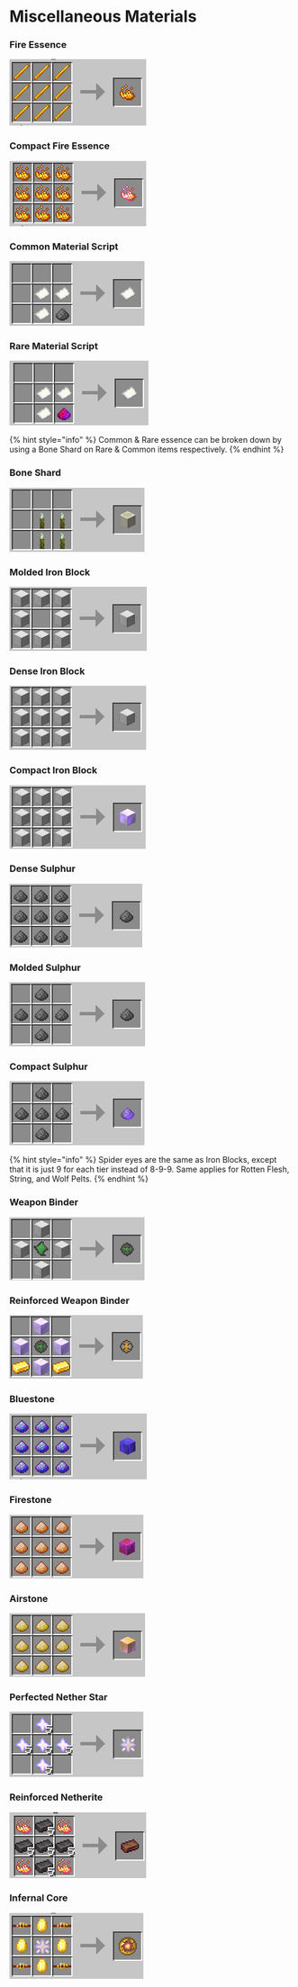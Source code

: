 # Miscellaneous Materials

### Fire Essence

![9x Blaze Rods](<../../.gitbook/assets/image (130).png>)

### Compact Fire Essence

![9x Fire Essence](<../../.gitbook/assets/image (47).png>)

### Common Material Script

![3x Paper & 1x Common Essence](<../../.gitbook/assets/image (65).png>)

### Rare Material Script

![3x Paper & 1x Rare Essence](<../../.gitbook/assets/image (28).png>)

{% hint style="info" %}
Common & Rare essence can be broken down by using a Bone Shard on Rare & Common items respectively.&#x20;
{% endhint %}

### Bone Shard

![4x Zombie Claws](<../../.gitbook/assets/image (100).png>)

### Molded Iron Block

![8x Iron Block](<../../.gitbook/assets/image (38).png>)

### Dense Iron Block

![9x Molded Iron Block](<../../.gitbook/assets/image (88).png>)

### Compact Iron Block

![9x Dense Iron Block](<../../.gitbook/assets/image (90).png>)

### Dense Sulphur&#x20;

![9x Gunpowder](<../../.gitbook/assets/image (70).png>)

### Molded Sulphur

![5x Dense Sulphur](<../../.gitbook/assets/image (110).png>)

### Compact Sulphur

![5x Molded Sulphur](<../../.gitbook/assets/image (43).png>)

{% hint style="info" %}
Spider eyes are the same as Iron Blocks, except that it is just 9 for each tier instead of 8-9-9. Same applies for Rotten Flesh, String, and Wolf Pelts. &#x20;
{% endhint %}

### Weapon Binder

![4x Molded Iron Block, 1x Binding Essence](<../../.gitbook/assets/image (14).png>)

### Reinforced Weapon Binder

![4x Compact Iron Block, 1x Weapon Binder, 2x Gold Ingot](<../../.gitbook/assets/image (57).png>)

### Bluestone

![9x Cosmic Gem Dust](<../../.gitbook/assets/image (74).png>)

### Firestone

![9x Fire Gem Dust](<../../.gitbook/assets/image (135).png>)

### Airstone

![9x Air Gem Dust](<../../.gitbook/assets/image (83).png>)

### Perfected Nether Star

![25x Nether Star](<../../.gitbook/assets/image (39).png>)

### Reinforced Netherite&#x20;

![25x Netherite Ingot, 4x Compact Fire Essence](<../../.gitbook/assets/image (118).png>)

### Infernal Core

![4x Infused Gold, 4x Belt Buckle, 1x Perfected Nether Star](<../../.gitbook/assets/image (4).png>)


